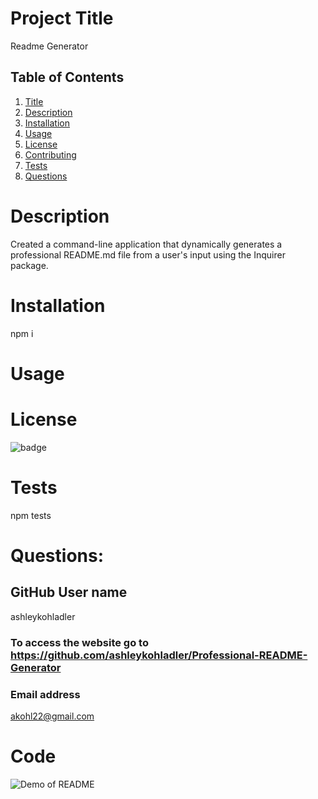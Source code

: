 

  # Project Title 
  Readme Generator

  ## Table of Contents
  1. [Title](#Title)
  2. [Description](#Description)
  3. [Installation](#Installation)
  4. [Usage](#Usage)
  5. [License](#License)
  6. [Contributing](#Contributing)
  7. [Tests](#Tests)
  8. [Questions](#Questions)


  # Description 
  Created a command-line application that dynamically generates a professional README.md file from a user's input using the Inquirer package.

  # Installation
  npm i

  # Usage
  

  # License
  ![badge](https://img.shields.io/badge/license-MIT-brightgreen)
  
  # Tests
  npm tests

  # Questions:
  ## GitHub User name 
  ashleykohladler
  ### To access the website go to https://github.com/ashleykohladler/Professional-README-Generator

  ### Email address 
  akohl22@gmail.com

  # Code
  ![Demo of README](./images/README.gif)
  
  